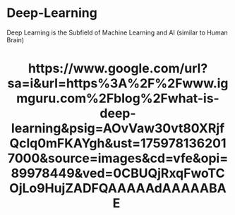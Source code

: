 # Deep-Learning
Deep Learning is the Subfield of Machine Learning and AI (similar to Human Brain)
<h1 align="center">
https://www.google.com/url?sa=i&url=https%3A%2F%2Fwww.igmguru.com%2Fblog%2Fwhat-is-deep-learning&psig=AOvVaw30vt80XRjfQclq0mFKAYgh&ust=1759781362017000&source=images&cd=vfe&opi=89978449&ved=0CBUQjRxqFwoTCOjLo9HujZADFQAAAAAdAAAAABAE
 <img src="" />
</h1>


